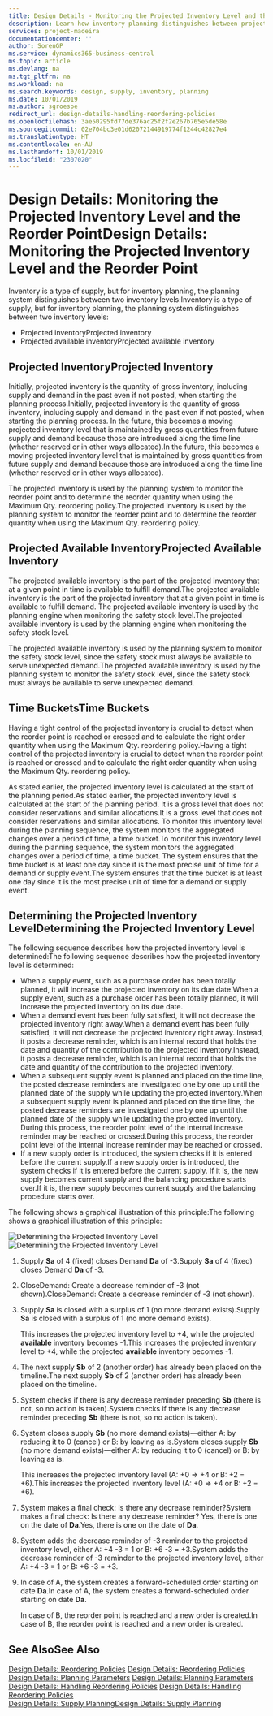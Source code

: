 ```yaml
---
title: Design Details - Monitoring the Projected Inventory Level and the Reorder Point | Microsoft Docs
description: Learn how inventory planning distinguishes between projected inventory and projected available inventory levels.
services: project-madeira
documentationcenter: ''
author: SorenGP
ms.service: dynamics365-business-central
ms.topic: article
ms.devlang: na
ms.tgt_pltfrm: na
ms.workload: na
ms.search.keywords: design, supply, inventory, planning
ms.date: 10/01/2019
ms.author: sgroespe
redirect_url: design-details-handling-reordering-policies
ms.openlocfilehash: 3ae50295fd77de376ac25f2f2e267b765e5de58e
ms.sourcegitcommit: 02e704bc3e01d62072144919774f1244c42827e4
ms.translationtype: HT
ms.contentlocale: en-AU
ms.lasthandoff: 10/01/2019
ms.locfileid: "2307020"
---
```

# <a name="design-details-monitoring-the-projected-inventory-level-and-the-reorder-point"></a><span data-ttu-id="faac2-103">Design Details: Monitoring the Projected Inventory Level and the Reorder Point</span><span class="sxs-lookup"><span data-stu-id="faac2-103">Design Details: Monitoring the Projected Inventory Level and the Reorder Point</span></span>
<span data-ttu-id="faac2-104">Inventory is a type of supply, but for inventory planning, the planning system distinguishes between two inventory levels:</span><span class="sxs-lookup"><span data-stu-id="faac2-104">Inventory is a type of supply, but for inventory planning, the planning system distinguishes between two inventory levels:</span></span>  

* <span data-ttu-id="faac2-105">Projected inventory</span><span class="sxs-lookup"><span data-stu-id="faac2-105">Projected inventory</span></span>  
* <span data-ttu-id="faac2-106">Projected available inventory</span><span class="sxs-lookup"><span data-stu-id="faac2-106">Projected available inventory</span></span>  

## <a name="projected-inventory"></a><span data-ttu-id="faac2-107">Projected Inventory</span><span class="sxs-lookup"><span data-stu-id="faac2-107">Projected Inventory</span></span>  
<span data-ttu-id="faac2-108">Initially, projected inventory is the quantity of gross inventory, including supply and demand in the past even if not posted, when starting the planning process.</span><span class="sxs-lookup"><span data-stu-id="faac2-108">Initially, projected inventory is the quantity of gross inventory, including supply and demand in the past even if not posted, when starting the planning process.</span></span> <span data-ttu-id="faac2-109">In the future, this becomes a moving projected inventory level that is maintained by gross quantities from future supply and demand because those are introduced along the time line (whether reserved or in other ways allocated).</span><span class="sxs-lookup"><span data-stu-id="faac2-109">In the future, this becomes a moving projected inventory level that is maintained by gross quantities from future supply and demand because those are introduced along the time line (whether reserved or in other ways allocated).</span></span>  

<span data-ttu-id="faac2-110">The projected inventory is used by the planning system to monitor the reorder point and to determine the reorder quantity when using the Maximum Qty. reordering policy.</span><span class="sxs-lookup"><span data-stu-id="faac2-110">The projected inventory is used by the planning system to monitor the reorder point and to determine the reorder quantity when using the Maximum Qty. reordering policy.</span></span>  

## <a name="projected-available-inventory"></a><span data-ttu-id="faac2-111">Projected Available Inventory</span><span class="sxs-lookup"><span data-stu-id="faac2-111">Projected Available Inventory</span></span>  
<span data-ttu-id="faac2-112">The projected available inventory is the part of the projected inventory that at a given point in time is available to fulfill demand.</span><span class="sxs-lookup"><span data-stu-id="faac2-112">The projected available inventory is the part of the projected inventory that at a given point in time is available to fulfill demand.</span></span> <span data-ttu-id="faac2-113">The projected available inventory is used by the planning engine when monitoring the safety stock level.</span><span class="sxs-lookup"><span data-stu-id="faac2-113">The projected available inventory is used by the planning engine when monitoring the safety stock level.</span></span>  

<span data-ttu-id="faac2-114">The projected available inventory is used by the planning system to monitor the safety stock level, since the safety stock must always be available to serve unexpected demand.</span><span class="sxs-lookup"><span data-stu-id="faac2-114">The projected available inventory is used by the planning system to monitor the safety stock level, since the safety stock must always be available to serve unexpected demand.</span></span>  

## <a name="time-buckets"></a><span data-ttu-id="faac2-115">Time Buckets</span><span class="sxs-lookup"><span data-stu-id="faac2-115">Time Buckets</span></span>  
<span data-ttu-id="faac2-116">Having a tight control of the projected inventory is crucial to detect when the reorder point is reached or crossed and to calculate the right order quantity when using the Maximum Qty. reordering policy.</span><span class="sxs-lookup"><span data-stu-id="faac2-116">Having a tight control of the projected inventory is crucial to detect when the reorder point is reached or crossed and to calculate the right order quantity when using the Maximum Qty. reordering policy.</span></span>  

<span data-ttu-id="faac2-117">As stated earlier, the projected inventory level is calculated at the start of the planning period.</span><span class="sxs-lookup"><span data-stu-id="faac2-117">As stated earlier, the projected inventory level is calculated at the start of the planning period.</span></span> <span data-ttu-id="faac2-118">It is a gross level that does not consider reservations and similar allocations.</span><span class="sxs-lookup"><span data-stu-id="faac2-118">It is a gross level that does not consider reservations and similar allocations.</span></span> <span data-ttu-id="faac2-119">To monitor this inventory level during the planning sequence, the system monitors the aggregated changes over a period of time, a time bucket.</span><span class="sxs-lookup"><span data-stu-id="faac2-119">To monitor this inventory level during the planning sequence, the system monitors the aggregated changes over a period of time, a time bucket.</span></span> <span data-ttu-id="faac2-120">The system ensures that the time bucket is at least one day since it is the most precise unit of time for a demand or supply event.</span><span class="sxs-lookup"><span data-stu-id="faac2-120">The system ensures that the time bucket is at least one day since it is the most precise unit of time for a demand or supply event.</span></span>  

## <a name="determining-the-projected-inventory-level"></a><span data-ttu-id="faac2-121">Determining the Projected Inventory Level</span><span class="sxs-lookup"><span data-stu-id="faac2-121">Determining the Projected Inventory Level</span></span>  
<span data-ttu-id="faac2-122">The following sequence describes how the projected inventory level is determined:</span><span class="sxs-lookup"><span data-stu-id="faac2-122">The following sequence describes how the projected inventory level is determined:</span></span>  

* <span data-ttu-id="faac2-123">When a supply event, such as a purchase order has been totally planned, it will increase the projected inventory on its due date.</span><span class="sxs-lookup"><span data-stu-id="faac2-123">When a supply event, such as a purchase order has been totally planned, it will increase the projected inventory on its due date.</span></span>  
* <span data-ttu-id="faac2-124">When a demand event has been fully satisfied, it will not decrease the projected inventory right away.</span><span class="sxs-lookup"><span data-stu-id="faac2-124">When a demand event has been fully satisfied, it will not decrease the projected inventory right away.</span></span> <span data-ttu-id="faac2-125">Instead, it posts a decrease reminder, which is an internal record that holds the date and quantity of the contribution to the projected inventory.</span><span class="sxs-lookup"><span data-stu-id="faac2-125">Instead, it posts a decrease reminder, which is an internal record that holds the date and quantity of the contribution to the projected inventory.</span></span>  
* <span data-ttu-id="faac2-126">When a subsequent supply event is planned and placed on the time line, the posted decrease reminders are investigated one by one up until the planned date of the supply while updating the projected inventory.</span><span class="sxs-lookup"><span data-stu-id="faac2-126">When a subsequent supply event is planned and placed on the time line, the posted decrease reminders are investigated one by one up until the planned date of the supply while updating the projected inventory.</span></span> <span data-ttu-id="faac2-127">During this process, the reorder point level of the internal increase reminder may be reached or crossed.</span><span class="sxs-lookup"><span data-stu-id="faac2-127">During this process, the reorder point level of the internal increase reminder may be reached or crossed.</span></span>  
* <span data-ttu-id="faac2-128">If a new supply order is introduced, the system checks if it is entered before the current supply.</span><span class="sxs-lookup"><span data-stu-id="faac2-128">If a new supply order is introduced, the system checks if it is entered before the current supply.</span></span> <span data-ttu-id="faac2-129">If it is, the new supply becomes current supply and the balancing procedure starts over.</span><span class="sxs-lookup"><span data-stu-id="faac2-129">If it is, the new supply becomes current supply and the balancing procedure starts over.</span></span>  

<span data-ttu-id="faac2-130">The following shows a graphical illustration of this principle:</span><span class="sxs-lookup"><span data-stu-id="faac2-130">The following shows a graphical illustration of this principle:</span></span>  

<span data-ttu-id="faac2-131">![Determining the Projected Inventory Level](media/nav_app_supply_planning_2_projected_inventory.png "Determining the Projected Inventory Level")</span><span class="sxs-lookup"><span data-stu-id="faac2-131">![Determining the Projected Inventory Level](media/nav_app_supply_planning_2_projected_inventory.png "Determining the Projected Inventory Level")</span></span>  

1. <span data-ttu-id="faac2-132">Supply **Sa** of 4 (fixed) closes Demand **Da** of -3.</span><span class="sxs-lookup"><span data-stu-id="faac2-132">Supply **Sa** of 4 (fixed) closes Demand **Da** of -3.</span></span>  
2. <span data-ttu-id="faac2-133">CloseDemand: Create a decrease reminder of -3 (not shown).</span><span class="sxs-lookup"><span data-stu-id="faac2-133">CloseDemand: Create a decrease reminder of -3 (not shown).</span></span>  
3. <span data-ttu-id="faac2-134">Supply **Sa** is closed with a surplus of 1 (no more demand exists).</span><span class="sxs-lookup"><span data-stu-id="faac2-134">Supply **Sa** is closed with a surplus of 1 (no more demand exists).</span></span>  

     <span data-ttu-id="faac2-135">This increases the projected inventory level to +4, while the projected **available** inventory becomes -1.</span><span class="sxs-lookup"><span data-stu-id="faac2-135">This increases the projected inventory level to +4, while the projected **available** inventory becomes -1.</span></span>  

4. <span data-ttu-id="faac2-136">The next supply **Sb** of 2 (another order) has already been placed on the timeline.</span><span class="sxs-lookup"><span data-stu-id="faac2-136">The next supply **Sb** of 2 (another order) has already been placed on the timeline.</span></span>  
5. <span data-ttu-id="faac2-137">System checks if there is any decrease reminder preceding **Sb** (there is not, so no action is taken).</span><span class="sxs-lookup"><span data-stu-id="faac2-137">System checks if there is any decrease reminder preceding **Sb** (there is not, so no action is taken).</span></span>  
6. <span data-ttu-id="faac2-138">System closes supply **Sb** (no more demand exists)—either A: by reducing it to 0 (cancel) or B: by leaving as is.</span><span class="sxs-lookup"><span data-stu-id="faac2-138">System closes supply **Sb** (no more demand exists)—either A: by reducing it to 0 (cancel) or B: by leaving as is.</span></span>  

     <span data-ttu-id="faac2-139">This increases the projected inventory level (A: +0 => +4 or B: +2 = +6).</span><span class="sxs-lookup"><span data-stu-id="faac2-139">This increases the projected inventory level (A: +0 => +4 or B: +2 = +6).</span></span>  

7. <span data-ttu-id="faac2-140">System makes a final check: Is there any decrease reminder?</span><span class="sxs-lookup"><span data-stu-id="faac2-140">System makes a final check: Is there any decrease reminder?</span></span> <span data-ttu-id="faac2-141">Yes, there is one on the date of **Da**.</span><span class="sxs-lookup"><span data-stu-id="faac2-141">Yes, there is one on the date of **Da**.</span></span>  
8. <span data-ttu-id="faac2-142">System adds the decrease reminder of -3 reminder to the projected inventory level, either A: +4 -3 = 1 or B: +6 -3 = +3.</span><span class="sxs-lookup"><span data-stu-id="faac2-142">System adds the decrease reminder of -3 reminder to the projected inventory level, either A: +4 -3 = 1 or B: +6 -3 = +3.</span></span>  
9. <span data-ttu-id="faac2-143">In case of A, the system creates a forward-scheduled order starting on date **Da**.</span><span class="sxs-lookup"><span data-stu-id="faac2-143">In case of A, the system creates a forward-scheduled order starting on date **Da**.</span></span>  

     <span data-ttu-id="faac2-144">In case of B, the reorder point is reached and a new order is created.</span><span class="sxs-lookup"><span data-stu-id="faac2-144">In case of B, the reorder point is reached and a new order is created.</span></span>  

## <a name="see-also"></a><span data-ttu-id="faac2-145">See Also</span><span class="sxs-lookup"><span data-stu-id="faac2-145">See Also</span></span>  
<span data-ttu-id="faac2-146">[Design Details: Reordering Policies](design-details-reordering-policies.md) </span><span class="sxs-lookup"><span data-stu-id="faac2-146">[Design Details: Reordering Policies](design-details-reordering-policies.md) </span></span>  
<span data-ttu-id="faac2-147">[Design Details: Planning Parameters](design-details-planning-parameters.md) </span><span class="sxs-lookup"><span data-stu-id="faac2-147">[Design Details: Planning Parameters](design-details-planning-parameters.md) </span></span>  
<span data-ttu-id="faac2-148">[Design Details: Handling Reordering Policies](design-details-handling-reordering-policies.md) </span><span class="sxs-lookup"><span data-stu-id="faac2-148">[Design Details: Handling Reordering Policies](design-details-handling-reordering-policies.md) </span></span>  
[<span data-ttu-id="faac2-149">Design Details: Supply Planning</span><span class="sxs-lookup"><span data-stu-id="faac2-149">Design Details: Supply Planning</span></span>](design-details-supply-planning.md)
